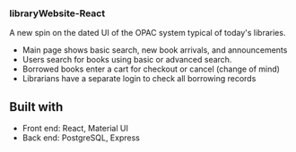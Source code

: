 ### libraryWebsite-React
A new spin on the dated UI of the OPAC system typical of today's libraries.

* Main page shows basic search, new book arrivals, and announcements
* Users search for books using basic or advanced search.
* Borrowed books enter a cart for checkout or cancel (change of mind)
* Librarians have a separate login to check all borrowing records

## Built with
* Front end: React, Material UI 
* Back end: PostgreSQL, Express
